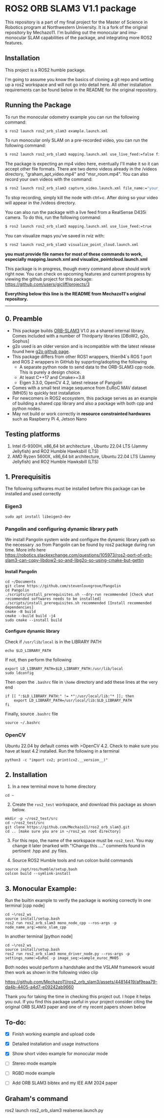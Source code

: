 # ROS2 ORB SLAM3 V1.1 package

This repository is a part of my final project for the Master of Science in
Robotics program at Northwestern University. It is a fork of the original
repository by Mechazo11. I'm building out the monocular and imu-monocular
SLAM capabilities of the package, and integrating more ROS2 features.

## Installation
This project is a ROS2 humble package.

I'm going to assume you know the basics of cloning a git repo and setting up a
ros2 workspace and will not go into detail here. All other installation
requirements can be found below in the README for the original repository.

## Running the Package
To run the monocular odometry example you can run the following command:
```bash
$ ros2 launch ros2_orb_slam3 example.launch.xml
```

To run monocular only SLAM on a pre-recorded video, you can run the following
command:
```bash
$ ros2 launch ros2_orb_slam3 mapping.launch.xml use_live_feed:=false file_name:="your_file_name_here.mp4"
```

The package is expecting an mp4 video here, eventually I'll make it so it can
accept other file formats. There are two demo videos already in the /videos
directory, "graham_apt_video.mp4" and "msr_room.mp4". You can also record your
own videos with the command:
```bash
$ ros2 launch ros2_orb_slam3 capture_video.launch.xml file_name:="your_file_name_here.mp4"
```

To stop recording, simply kill the node with ctrl+c. After doing so your video
will appear in the /videos directory.

You can also run the package with a live feed from a RealSense D435i camera.
To do this, run the following command:
```bash
$ ros2 launch ros2_orb_slam3 mapping.launch.xml use_live_feed:=true
```

You can visualize maps you've saved in rviz with:
```bash
$ ros2 launch ros2_orb_slam3 visualize_point_cloud.launch.xml
```
**you must provide file names for most of these commands to work, especially
mapping.launch.xml and visualize_pointcloud.launch.xml**

This package is in progress, though every command above should work right now.
You can check on upcoming features and current progress by viewing the github
project for this package: https://github.com/users/gjcliff/projects/3

**Everything below this line is the README from Mechazo11's original repository.**
_______________________________________________________________________________

## 0. Preamble
* This package builds [ORB-SLAM3](https://github.com/UZ-SLAMLab/ORB_SLAM3) V1.0 as a shared internal library. Comes included with a number of Thirdparty libraries [DBoW2, g2o, Sophus]
* g2o used is an older version and is incompatible with the latest release found here [g2o github page](https://github.com/RainerKuemmerle/g2o).
* This package differs from other ROS1 wrappers, thien94`s ROS 1 port and ROS 2 wrappers in GitHub by supprting/adopting the following
  * A separate python node to send data to the ORB-SLAM3 cpp node. This is purely a design choice.
  * At least C++17 and Cmake>=3.8
  * Eigen 3.3.0, OpenCV 4.2, latest release of Pangolin
* Comes with a small test image sequence from EuRoC MAV dataset (MH05) to quickly test installation
* For newcomers in ROS2 ecosystem, this package serves as an example of building a shared cpp library and also a package with both cpp and python nodes.
* May not build or work correctly in **resource constrainted hardwares** such as Raspberry Pi 4, Jetson Nano

## Testing platforms
1. Intel i5-9300H, x86_64 bit architecture , Ubuntu 22.04 LTS (Jammy Jellyfish) and RO2 Humble Hawksbill (LTS)
2. AMD Ryzen 5600X, x86_64 bit architecture, Ubuntu 22.04 LTS (Jammy Jellyfish) and RO2 Humble Hawksbill (LTS)

## 1. Prerequisitis
The following softwares must be installed before this package can be installed and used correctly

### Eigen3

```
sudo apt install libeigen3-dev
```

### Pangolin and configuring dynamic library path
We install Pangolin system wide and configure the dynamic library path so the necessary .so from Pangolin can be found by ros2 package during run time. More info here https://robotics.stackexchange.com/questions/105973/ros2-port-of-orb-slam3-can-copy-libdow2-so-and-libg2o-so-using-cmake-but-gettin

#### Install Pangolin

```
cd ~/Documents
git clone https://github.com/stevenlovegrove/Pangolin
cd Pangolin
./scripts/install_prerequisites.sh --dry-run recommended [Check what recommended softwares needs to be installed]
./scripts/install_prerequisites.sh recommended [Install recommended dependencies]
cmake -B build
cmake --build build -j4
sudo cmake --install build
```
#### Configure dynamic library

Check if ```/usr/lib/local``` is in the LIBRARY PATH
```
echo $LD_LIBRARY_PATH
```
If not, then perform the following 
```
export LD_LIBRARY_PATH=$LD_LIBRARY_PATH:/usr/lib/local
sudo ldconfig
```
Then open the ```.bashrc``` file in ```\home``` directory and add these lines at the very end
```
if [[ ":$LD_LIBRARY_PATH:" != *":/usr/local/lib:"* ]]; then
    export LD_LIBRARY_PATH=/usr/local/lib:$LD_LIBRARY_PATH
fi
```
Finally, source ```.bashrc``` file 
```
source ~/.bashrc
```
 
### OpenCV
Ubuntu 22.04 by default comes with >OpenCV 4.2. Check to make sure you have at least 4.2 installed. Run the following in a terminal
```
python3 -c "import cv2; print(cv2.__version__)" 
```

## 2. Installation
1. In a new terminal move to home directory
```
cd ~
```
2. Create the ```ros2_test``` workspace, and download this package as shown below.
```
mkdir -p ~/ros2_test/src
cd ~/ros2_test/src
git clone https://github.com/Mechazo11/ros2_orb_slam3.git
cd .. [make sure you are in ~/ros2_ws root directory]
```
3. For this repo, the name of the workspace must be ```ros2_test```. You may change it later (marked with "!Change this ...." comments found in pertinent .hpp and .py files.

4. Source ROS2 Humble tools and run colcon build commands
```
source /opt/ros/humble/setup.bash
colcon build --symlink-install
```

## 3. Monocular Example:
Run the builtin example to verify the package is working correctly
In one terminal [cpp node]
```
cd ~\ros2_ws
source install/setup.bash
ros2 run ros2_orb_slam3 mono_node_cpp --ros-args -p node_name_arg:=mono_slam_cpp
```

In another terminal [python node]
```
cd ~\ros2_ws
source install/setup.bash
ros2 run ros2_orb_slam3 mono_driver_node.py --ros-args -p settings_name:=EuRoC -p image_seq:=sample_euroc_MH05
```

Both nodes would perform a handshake and the VSLAM framework would then work as shown in the following video clip


https://github.com/Mechazo11/ros2_orb_slam3/assets/44814419/af9eaa79-da4b-4405-a4d7-e09242ab9660




Thank you for taking the time in checking this project out. I hope it helps you out. If you find this package useful in your project consider citing the original ORB SLAM3 paper and one of my recent papers shown below

## To-do:
- [x] Finish working example and upload code
- [x] Detailed installation and usage instructions
- [x] Show short video example for monocular mode
- [ ] Stereo mode example
- [ ] RGBD mode example
- [ ] Add ORB SLAM3 bibtex and my IEE AIM 2024 paper


## Graham's command
ros2 launch ros2_orb_slam3 realsense.launch.py
